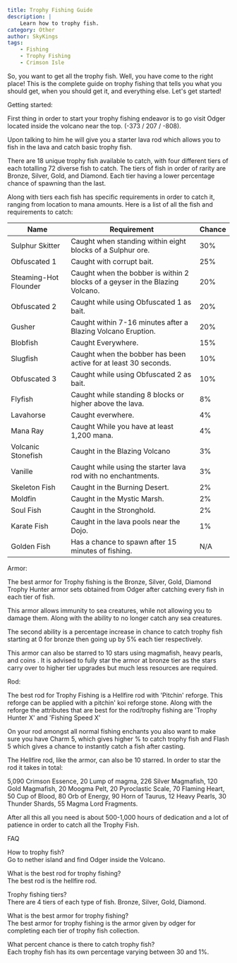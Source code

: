 ```yaml {metadata}
title: Trophy Fishing Guide
description: |
    Learn how to trophy fish.
category: Other
author: SkyKings
tags:
    - Fishing
    - Trophy Fishing
    - Crimson Isle
```

So, you want to get all the trophy fish. Well, you have come to the right place! This is the complete guide on trophy fishing that tells you what you should get, when you should get it, and everything else. Let's get started!  
  

Getting started:

First thing in order to start your trophy fishing endeavor is to go visit Odger located inside the volcano near the top. (-373 / 207 / -808).  
  
Upon talking to him he will give you a starter lava rod which allows you to fish in the lava and catch basic trophy fish.  
  
There are 18 unique trophy fish available to catch, with four different tiers of each totalling 72 diverse fish to catch. The tiers of fish in order of rarity are Bronze, Silver, Gold, and Diamond. Each tier having a lower percentage chance of spawning than the last.  
  
Along with tiers each fish has specific requirements in order to catch it, ranging from location to mana amounts. Here is a list of all the fish and requirements to catch:  
  

| Name                   | Requirement                                                                    | Chance |
|------------------------|--------------------------------------------------------------------------------|--------|
| Sulphur Skitter        | Caught when standing within eight blocks of a Sulphur ore\.                    | 30%    |
| Obfuscated 1           | Caught with corrupt bait\.                                                     | 25%    |
| Steaming\-Hot Flounder | Caught when the bobber is within 2 blocks of a geyser in the Blazing Volcano\. | 20%    |
| Obfuscated 2           | Caught while using Obfuscated 1 as bait\.                                      | 20%    |
| Gusher                 | Caught within 7\-16 minutes after a Blazing Volcano Eruption\.                 | 20%    |
| Blobfish               | Caught Everywhere\.                                                            | 15%    |
| Slugfish               | Caught when the bobber has been active for at least 30 seconds\.               | 10%    |
| Obfuscated 3           | Caught while using Obfuscated 2 as bait\.                                      | 10%    |
| Flyfish                | Caught while standing 8 blocks or higher above the lava\.                      | 8%     |
| Lavahorse              | Caught everwhere\.                                                             | 4%     |
| Mana Ray               | Caught While you have at least 1,200 mana\.                                    | 4%     |
| Volcanic Stonefish     | Caught in the Blazing Volcano                                                  | 3%     |
| Vanille                | Caught while using the starter lava rod with no enchantments\.                 | 3%     |
| Skeleton Fish          | Caught in the Burning Desert\.                                                 | 2%     |
| Moldfin                | Caught in the Mystic Marsh\.                                                   | 2%     |
| Soul Fish              | Caught in the Stronghold\.                                                     | 2%     |
| Karate Fish            | Caught in the lava pools near the Dojo\.                                       | 1%     |
| Golden Fish            | Has a chance to spawn after 15 minutes of fishing\.                            | N/A    |

Armor:

The best armor for Trophy fishing is the Bronze, Silver, Gold, Diamond Trophy Hunter armor sets obtained from Odger after catching every fish in each tier of fish.  
  
This armor allows immunity to sea creatures, while not allowing you to damage them. Along with the ability to no longer catch any sea creatures.  
  
The second ability is a percentage increase in chance to catch trophy fish starting at 0 for bronze then going up by 5% each tier respectively.  
  
This armor can also be starred to 10 stars using magmafish, heavy pearls, and coins . It is advised to fully star the armor at bronze tier as the stars carry over to higher tier upgrades but much less resources are required.  
  

Rod:

The best rod for Trophy Fishing is a Hellfire rod with 'Pitchin' reforge. This reforge can be applied with a pitchin' koi reforge stone. Along with the reforge the attributes that are best for the rod/trophy fishing are 'Trophy Hunter X' and 'Fishing Speed X'  
  
On your rod amongst all normal fishing enchants you also want to make sure you have Charm 5, which gives higher % to catch trophy fish and Flash 5 which gives a chance to instantly catch a fish after casting.  
  
The Hellfire rod, like the armor, can also be 10 starred. In order to star the rod it takes in total:  
  
5,090 Crimson Essence, 20 Lump of magma, 226 Silver Magmafish, 120 Gold Magmafish, 20 Moogma Pelt, 20 Pyroclastic Scale, 70 Flaming Heart, 50 Cup of Blood, 80 Orb of Energy, 90 Horn of Taurus, 12 Heavy Pearls, 30 Thunder Shards, 55 Magma Lord Fragments.  
  
After all this all you need is about 500-1,000 hours of dedication and a lot of patience in order to catch all the Trophy Fish.  

FAQ

How to trophy fish?  
Go to nether island and find Odger inside the Volcano.  
  
What is the best rod for trophy fishing?  
The best rod is the hellfire rod.  
  
Trophy fishing tiers?  
There are 4 tiers of each type of fish. Bronze, Silver, Gold, Diamond.  
  
What is the best armor for trophy fishing?  
The best armor for trophy fishing is the armor given by odger for completing each tier of trophy fish collection.  
  
What percent chance is there to catch trophy fish?  
Each trophy fish has its own percentage varying between 30 and 1%.
